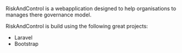 RiskAndControl is a webapplication designed to help organisations to manages there governance model. 

RiskAndControl is build using the following great projects:
- Laravel 
- Bootstrap
